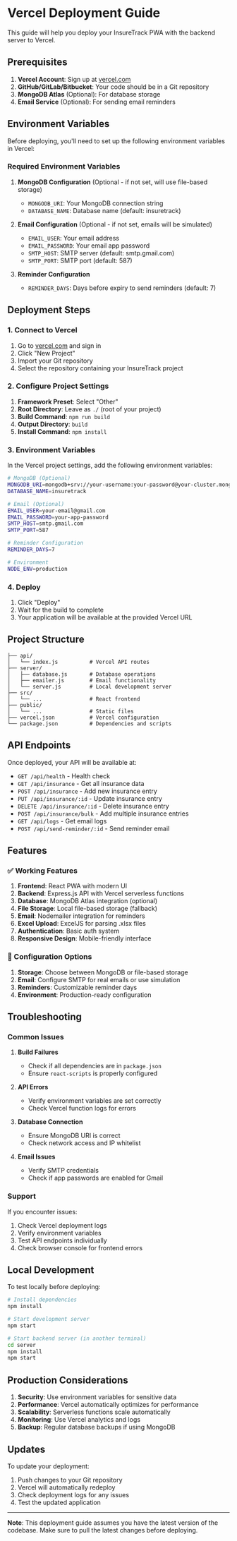# Vercel Deployment Guide

This guide will help you deploy your InsureTrack PWA with the backend server to Vercel.

## Prerequisites

1. **Vercel Account**: Sign up at [vercel.com](https://vercel.com)
2. **GitHub/GitLab/Bitbucket**: Your code should be in a Git repository
3. **MongoDB Atlas** (Optional): For database storage
4. **Email Service** (Optional): For sending email reminders

## Environment Variables

Before deploying, you'll need to set up the following environment variables in Vercel:

### Required Environment Variables

1. **MongoDB Configuration** (Optional - if not set, will use file-based storage)
   - `MONGODB_URI`: Your MongoDB connection string
   - `DATABASE_NAME`: Database name (default: insuretrack)

2. **Email Configuration** (Optional - if not set, emails will be simulated)
   - `EMAIL_USER`: Your email address
   - `EMAIL_PASSWORD`: Your email app password
   - `SMTP_HOST`: SMTP server (default: smtp.gmail.com)
   - `SMTP_PORT`: SMTP port (default: 587)

3. **Reminder Configuration**
   - `REMINDER_DAYS`: Days before expiry to send reminders (default: 7)

## Deployment Steps

### 1. Connect to Vercel

1. Go to [vercel.com](https://vercel.com) and sign in
2. Click "New Project"
3. Import your Git repository
4. Select the repository containing your InsureTrack project

### 2. Configure Project Settings

1. **Framework Preset**: Select "Other"
2. **Root Directory**: Leave as `./` (root of your project)
3. **Build Command**: `npm run build`
4. **Output Directory**: `build`
5. **Install Command**: `npm install`

### 3. Environment Variables

In the Vercel project settings, add the following environment variables:

```bash
# MongoDB (Optional)
MONGODB_URI=mongodb+srv://your-username:your-password@your-cluster.mongodb.net/insuretrack
DATABASE_NAME=insuretrack

# Email (Optional)
EMAIL_USER=your-email@gmail.com
EMAIL_PASSWORD=your-app-password
SMTP_HOST=smtp.gmail.com
SMTP_PORT=587

# Reminder Configuration
REMINDER_DAYS=7

# Environment
NODE_ENV=production
```

### 4. Deploy

1. Click "Deploy"
2. Wait for the build to complete
3. Your application will be available at the provided Vercel URL

## Project Structure

```
├── api/
│   └── index.js          # Vercel API routes
├── server/
│   ├── database.js       # Database operations
│   ├── emailer.js        # Email functionality
│   └── server.js         # Local development server
├── src/
│   └── ...               # React frontend
├── public/
│   └── ...               # Static files
├── vercel.json           # Vercel configuration
└── package.json          # Dependencies and scripts
```

## API Endpoints

Once deployed, your API will be available at:

- `GET /api/health` - Health check
- `GET /api/insurance` - Get all insurance data
- `POST /api/insurance` - Add new insurance entry
- `PUT /api/insurance/:id` - Update insurance entry
- `DELETE /api/insurance/:id` - Delete insurance entry
- `POST /api/insurance/bulk` - Add multiple insurance entries
- `GET /api/logs` - Get email logs
- `POST /api/send-reminder/:id` - Send reminder email

## Features

### ✅ Working Features

1. **Frontend**: React PWA with modern UI
2. **Backend**: Express.js API with Vercel serverless functions
3. **Database**: MongoDB Atlas integration (optional)
4. **File Storage**: Local file-based storage (fallback)
5. **Email**: Nodemailer integration for reminders
6. **Excel Upload**: ExcelJS for parsing .xlsx files
7. **Authentication**: Basic auth system
8. **Responsive Design**: Mobile-friendly interface

### 🔧 Configuration Options

1. **Storage**: Choose between MongoDB or file-based storage
2. **Email**: Configure SMTP for real emails or use simulation
3. **Reminders**: Customizable reminder days
4. **Environment**: Production-ready configuration

## Troubleshooting

### Common Issues

1. **Build Failures**
   - Check if all dependencies are in `package.json`
   - Ensure `react-scripts` is properly configured

2. **API Errors**
   - Verify environment variables are set correctly
   - Check Vercel function logs for errors

3. **Database Connection**
   - Ensure MongoDB URI is correct
   - Check network access and IP whitelist

4. **Email Issues**
   - Verify SMTP credentials
   - Check if app passwords are enabled for Gmail

### Support

If you encounter issues:

1. Check Vercel deployment logs
2. Verify environment variables
3. Test API endpoints individually
4. Check browser console for frontend errors

## Local Development

To test locally before deploying:

```bash
# Install dependencies
npm install

# Start development server
npm start

# Start backend server (in another terminal)
cd server
npm install
npm start
```

## Production Considerations

1. **Security**: Use environment variables for sensitive data
2. **Performance**: Vercel automatically optimizes for performance
3. **Scalability**: Serverless functions scale automatically
4. **Monitoring**: Use Vercel analytics and logs
5. **Backup**: Regular database backups if using MongoDB

## Updates

To update your deployment:

1. Push changes to your Git repository
2. Vercel will automatically redeploy
3. Check deployment logs for any issues
4. Test the updated application

---

**Note**: This deployment guide assumes you have the latest version of the codebase. Make sure to pull the latest changes before deploying.
